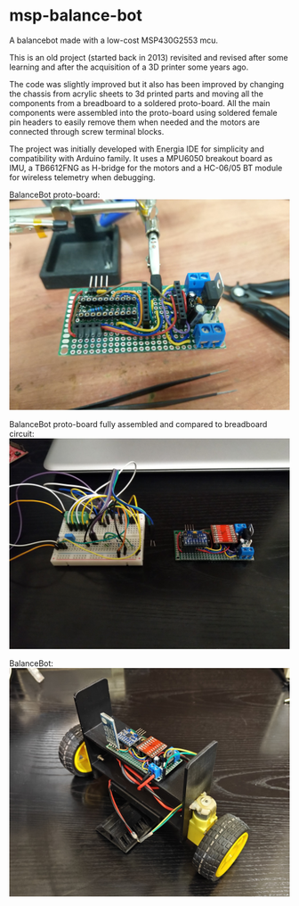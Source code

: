 # msp-balance-bot
A balancebot made with a low-cost MSP430G2553 mcu.

This is an old project (started back in 2013) revisited and revised after some learning and after the acquisition of a 3D printer some years ago.

The code was slightly improved but it also has been improved by changing the chassis from acrylic sheets to 3d printed parts and moving all the components from a breadboard to a soldered proto-board.
All the main components were assembled into the proto-board using soldered female pin headers to easily remove them when needed and the motors are connected through screw terminal blocks.

The project was initially developed with Energia IDE for simplicity and compatibility with Arduino family.
It uses a MPU6050 breakout board as IMU, a TB6612FNG as H-bridge for the motors and a HC-06/05 BT module for wireless telemetry when debugging.

BalanceBot proto-board:
![msp-balance-bot's electronics board](media/soldered-board.jpg)

BalanceBot proto-board fully assembled and compared to breadboard circuit:
![msp-balance-bot's board fully assembled](media/assembled-board.jpg)

BalanceBot:
![msp-balance-bot fully assembled](media/balance-bot.jpg)
